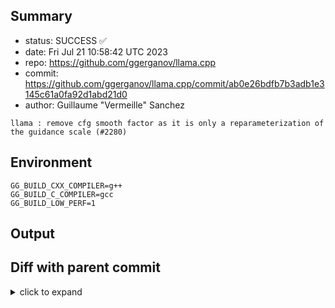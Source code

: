 ## Summary

- status: SUCCESS ✅
- date:   Fri Jul 21 10:58:42 UTC 2023
- repo:   https://github.com/ggerganov/llama.cpp
- commit: https://github.com/ggerganov/llama.cpp/commit/ab0e26bdfb7b3adb1e3145c61a0fa92d1abd21d0
- author: Guillaume "Vermeille" Sanchez
```
llama : remove cfg smooth factor as it is only a reparameterization of the guidance scale (#2280)
```

## Environment

```
GG_BUILD_CXX_COMPILER=g++
GG_BUILD_C_COMPILER=gcc
GG_BUILD_LOW_PERF=1
```

## Output

## Diff with parent commit

<details><summary>click to expand</summary>

```diff
--- /home/ggml/results/llama.cpp/73/643f5fb1136dc2b65ae910bdc5a431520d70a2/ggml-0-x86-cpu-low-perf/stdall	2023-07-21 10:53:44.252094505 +0000
+++ /home/ggml/results/llama.cpp/ab/0e26bdfb7b3adb1e3145c61a0fa92d1abd21d0/ggml-0-x86-cpu-low-perf/stdall	2023-07-21 10:58:42.724540394 +0000
@@ -1,6 +1,6 @@
 mkdir: cannot create directory ‘/mnt/llama.cpp’: Permission denied
-rm: cannot remove '/home/ggml/results/llama.cpp/73/643f5fb1136dc2b65ae910bdc5a431520d70a2/ggml-0-x86-cpu-low-perf/*.log': No such file or directory
-rm: cannot remove '/home/ggml/results/llama.cpp/73/643f5fb1136dc2b65ae910bdc5a431520d70a2/ggml-0-x86-cpu-low-perf/*.exit': No such file or directory
-rm: cannot remove '/home/ggml/results/llama.cpp/73/643f5fb1136dc2b65ae910bdc5a431520d70a2/ggml-0-x86-cpu-low-perf/*.md': No such file or directory
-0.00user 0.00system 0:00.00elapsed 85%CPU (0avgtext+0avgdata 3780maxresident)k
-0inputs+8outputs (0major+1563minor)pagefaults 0swaps
+rm: cannot remove '/home/ggml/results/llama.cpp/ab/0e26bdfb7b3adb1e3145c61a0fa92d1abd21d0/ggml-0-x86-cpu-low-perf/*.log': No such file or directory
+rm: cannot remove '/home/ggml/results/llama.cpp/ab/0e26bdfb7b3adb1e3145c61a0fa92d1abd21d0/ggml-0-x86-cpu-low-perf/*.exit': No such file or directory
+rm: cannot remove '/home/ggml/results/llama.cpp/ab/0e26bdfb7b3adb1e3145c61a0fa92d1abd21d0/ggml-0-x86-cpu-low-perf/*.md': No such file or directory
+0.00user 0.00system 0:00.00elapsed 85%CPU (0avgtext+0avgdata 3756maxresident)k
+0inputs+8outputs (0major+1548minor)pagefaults 0swaps
```
</details>

